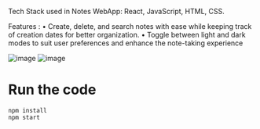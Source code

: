 Tech Stack used in Notes WebApp: React, JavaScript, HTML, CSS.

Features :
• Create, delete, and search notes with ease while keeping track of creation dates for better organization.
• Toggle between light and dark modes to suit user preferences and enhance the note-taking experience  

![image](https://github.com/NavyaSingh2003/react-notes-app/assets/110404553/0361585e-0675-4cce-89ba-bc9d9dd48e8d)
![image](https://github.com/NavyaSingh2003/react-notes-app/assets/110404553/b0545330-c243-48bb-b95a-0876d1b0191e)


# Run the code
```
npm install
npm start
```

